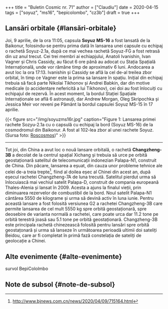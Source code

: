 +++
title = "Buletin Cosmic nr. 71"
author = ["Claudiu"]
date = 2020-04-15
tags = ["soyuz", "ms16", "bepicolombo", "cz3b"]
draft = true
+++

## Lansări orbitale {#lansări-orbitale}

Joi, 9 aprilie, de la ora 11:05, capsula **Soyuz MS-16** a fost lansată de la Baikonur, folosindu-se pentru prima dată în lansarea unei capsule cu echipaj o rachetă Soyuz-2.1a, după ce mai vechea rachetă Soyuz-FG a fost retrasă din uz anul trecut. Cei trei membri ai echiapjului, Anatoli Ivanishin, Ivan Vagner și Chris Cassidy, au făcut 6 ore până au adocat cu Stația Spațială Internațională, unde vor rămâne timp de aproximativ 6 luni. Andocarea a avut loc la ora 17:13. Ivanishin și Cassidy se află la cel de-al treilea zbor orbital, în timp ce Vagner este la prima sa lansare în spațiu. Inițial din echipaj trebuia să facă parte Nikolai Tikhonov și Andrei Babkin, dar din motive medicale (o accidentare nefericită a lui Tikhonov), cei doi au fost înlocuiți cu echipajul de rezervă. În acest moment, la bordul Stației Spațiale Internaționale se află 6 astronauți, dar Andrew Morgan, Oleg Skripochka și Jessica Meir vor reveni pe Pământ la bordul capsulei Soyuz MS-15 în 17 aprilie.

{{< figure src="/img/soyuzms16r.jpg" caption="Figure 1: Lansarea primei rachete Sozyu-2.1a cu o capsulă cu echipaj la bord (Soyuz MS-16) de la cosmodromul din Baikonur. A fost al 102-lea zbor al unei rachete Soyuz. (Sursa foto: [Roscosmos](https://twitter.com/roscosmos/status/1248216758969937920))" >}}

---

Tot joi, din China a avut loc o nouă lansare orbitală, o rachetă **Changzheng-3B** a decolat de la centrul spațial Xichang și trebuia să urce pe orbită geostaționară satelitul de telecomunicații indonezian Palapa-N1, construit de China. Din păcare, lansarea a eșuat, din cauza unor probleme tehnice ale celei de-a treia trepte[^fn:1], fiind al doilea eșec al Chinei din acest an, după eșecul rachetei Changzheng-7A de luna trecută. Satelitul pierdut urma să înlocuiască mai vechiul satelit Palapa-D, construit de compania europeană Thales-Alenia și lansat în 2009. Acesta a ajuns la finalul vieții, prin diminuarea rezervelor de combustibil de la bord. Noul satelit Palapa-N1 cântărea 5550 de kilograme și urma să devină activ în luna iunie. Pentru această lansare a fost folosită versiunea G2 a rachetei Changzheng-3B care permite lansarea de cel mult 5550 kg spre orbită geostaționară, spre deosebire de varianta normală a rachetei, care poate urca dar 11.2 tone pe orbită terestră joasă sau 5.1 tone pe orbită geostaționară. Changzheng-3B este principala rachetă chinezească folosită pentru lansări spre orbită geostațonară și urma să lanseze în următoarea perioadă ultimii doi sateliți Beidou, care ar fi completat în primă fază constelația de sateliți de geolocație a Chinei.


## Alte evenimente {#alte-evenimente}

survol BepiCololmbo


## Note de subsol {#note-de-subsol}

[^fn:1]: <http://www.bjnews.com.cn/news/2020/04/09/715164.html>